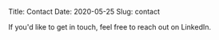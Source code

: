 Title: Contact
Date: 2020-05-25
Slug: contact

If you'd like to get in touch, feel free to reach out on LinkedIn.
